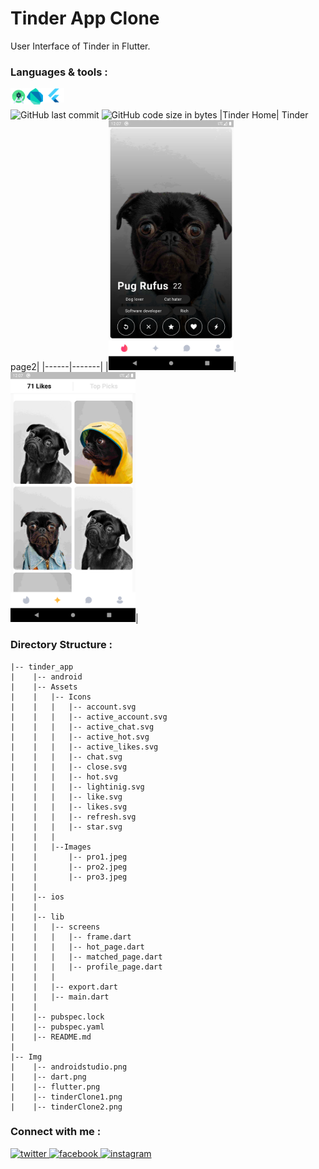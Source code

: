 # Tinder App Clone
 User Interface of Tinder in Flutter.
<br/>
### Languages & tools :
[<img align="left" alt="Android studio" width="26px" src="./Img/androidstudio.png">][android]
[<img align="left" alt="Dart" width="26px" src="./Img/dart.png">][dart]
[<img align="left" alt="Flutter" width="34px" src="./Img/flutter.png">][flutter]
<br/><br/>
![GitHub last commit](https://img.shields.io/github/last-commit/AbhilashTUofficial/Tinder-Clone-Flutter?color=blue&label=Last%20Commit%3A&style=for-the-badge)
![GitHub code size in bytes](https://img.shields.io/github/languages/code-size/AbhilashTUofficial/Tinder-Clone-Flutter?label=Repo%20Size%3A&style=for-the-badge)
|Tinder Home| Tinder page2|
|------|-------|
|<img src="./Img/tinderClone1.png" width="200">|<img src="./Img/tinderClone2.png" width="200">|

### Directory Structure :
    |-- tinder_app
    |    |-- android
    |    |-- Assets
    |    |   |-- Icons
    |    |   |   |-- account.svg
    |    |   |   |-- active_account.svg
    |    |   |   |-- active_chat.svg
    |    |   |   |-- active_hot.svg
    |    |   |   |-- active_likes.svg
    |    |   |   |-- chat.svg
    |    |   |   |-- close.svg
    |    |   |   |-- hot.svg
    |    |   |   |-- lightinig.svg
    |    |   |   |-- like.svg
    |    |   |   |-- likes.svg
    |    |   |   |-- refresh.svg
    |    |   |   |-- star.svg
    |    |   |
    |    |   |--Images
    |    |       |-- pro1.jpeg
    |    |       |-- pro2.jpeg
    |    |       |-- pro3.jpeg
    |    |
    |    |-- ios
    |    |
    |    |-- lib
    |    |   |-- screens
    |    |   |   |-- frame.dart
    |    |   |   |-- hot_page.dart
    |    |   |   |-- matched_page.dart
    |    |   |   |-- profile_page.dart
    |    |   |
    |    |   |-- export.dart
    |    |   |-- main.dart
    |    |
    |    |-- pubspec.lock
    |    |-- pubspec.yaml
    |    |-- README.md
    |
    |-- Img
    |    |-- androidstudio.png
    |    |-- dart.png
    |    |-- flutter.png
    |    |-- tinderClone1.png
    |    |-- tinderClone2.png

### Connect with me :  
<a href="https://twitter.com/Abhilash_TU" target="_blank">
<img src=https://img.shields.io/badge/twitter-%2300acee.svg?&style=for-the-badge&logo=twitter&logoColor=white alt=twitter style="margin-bottom: 5px;" />
</a>
<a href="https://www.facebook.com/Abhilashtuofficial" target="_blank">
<img src=https://img.shields.io/badge/facebook-%232E87FB.svg?&style=for-the-badge&logo=facebook&logoColor=white alt=facebook style="margin-bottom: 5px;" />
</a>
<a href="https://www.instagram.com/abhilash_tu/" target="_blank">
<img src=https://img.shields.io/badge/instagram-%23000000.svg?&style=for-the-badge&logo=instagram&logoColor=white alt=instagram style="margin-bottom: 5px;" />
</a>  
<br/>

[website]: https://abhilashtuofficial.github.io/
[dart]: https://github.com/AbhilashTUofficial/CloneApps
[flutter]: https://github.com/AbhilashTUofficial/CloneApps
[android]: https://github.com/AbhilashTUofficial/CloneApps
